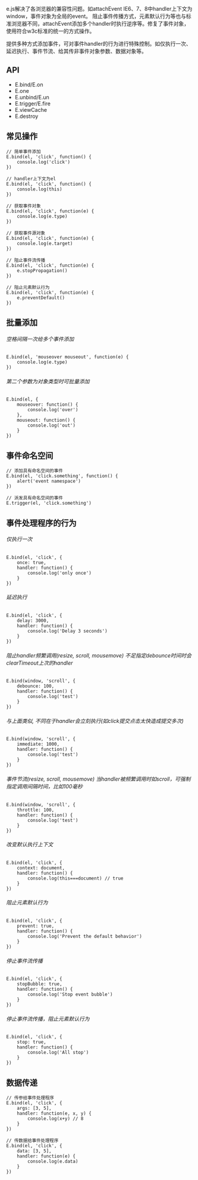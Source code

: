 e.js解决了各浏览器的兼容性问题。如attachEvent IE6、7、8中handler上下文为window，事件对象为全局的event。
阻止事件传播方式，元素默认行为等也与标准浏览器不同，attachEvent添加多个handler时执行逆序等。修复了事件对象，使用符合w3c标准的统一的方式操作。

提供多种方式添加事件，可对事件handler的行为进行特殊控制。如仅执行一次、延迟执行、事件节流、给其传非事件对象参数、数据对象等。

## API

+ E.bind/E.on
+ E.one
+ E.unbind/E.un
+ E.trigger/E.fire
+ E.viewCache
+ E.destroy


## 常见操作

	// 简单事件添加
	E.bind(el, 'click', function() {
		console.log('click')
	})

	// handler上下文为el
	E.bind(el, 'click', function() {
		console.log(this)
	})

	// 获取事件对象
	E.bind(el, 'click', function(e) {
		console.log(e.type)
	})

	// 获取事件源对象
	E.bind(el, 'click', function(e) {
		console.log(e.target)
	})
	
	// 阻止事件流传播
	E.bind(el, 'click', function(e) {
		e.stopPropagation()
	})
	
	// 阻止元素默认行为
	E.bind(el, 'click', function(e) {
		e.preventDefault()
	})
	

## 批量添加

###### 空格间隔一次给多个事件添加

	E.bind(el, 'mouseover mouseout', function(e) {
		console.log(e.type)
	})
	
###### 第二个参数为对象类型时可批量添加

	E.bind(el, {
		mouseover: function() {
			console.log('over')
		},
		mouseout: function() {
			console.log('out')
		}
	})
	
## 事件命名空间

	// 添加具有命名空间的事件
	E.bind(el, 'click.something', function() {
		alert('event namespace')
	})

	// 派发具有命名空间的事件
	E.trigger(el, 'click.something')

## 事件处理程序的行为

###### 仅执行一次

	E.bind(el, 'click', {
		once: true,
		handler: function() {
			console.log('only once')
		}
	})
	
###### 延迟执行

	E.bind(el, 'click', {
		delay: 3000,
		handler: function() {
			console.log('Delay 3 seconds')
		}
	})

###### 阻止handler频繁调用(resize, scroll, mousemove) 不足指定debounce时间时会clearTimeout上次的handler

	E.bind(window, 'scroll', {
		debounce: 100,
		handler: function() {
			console.log('test')
		}
	})

###### 与上面类似, 不同在于handler会立刻执行(如click提交点击太快造成提交多次)

	E.bind(window, 'scroll', {
		immediate: 1000,
		handler: function() {
			console.log('test')
		}
	})

###### 事件节流(resize, scroll, mousemove) 当handler被频繁调用时如scroll，可强制指定调用间隔时间，比如100毫秒

	E.bind(window, 'scroll', {
		throttle: 100,
		handler: function() {
			console.log('test')
		}
	})
	
###### 改变默认执行上下文

	E.bind(el, 'click', {
		context: document,
		handler: function() {
			console.log(this===document) // true
		}
	})
		
###### 阻止元素默认行为

	E.bind(el, 'click', {
		prevent: true,
		handler: function() {
			console.log('Prevent the default behavior')
		}
	})

###### 停止事件流传播

	E.bind(el, 'click', {
		stopBubble: true,
		handler: function() {
			console.log('Stop event bubble')
		}
	})
	
###### 停止事件流传播，阻止元素默认行为

	E.bind(el, 'click', {
		stop: true,
		handler: function() {
			console.log('All stop')
		}
	})
	
## 数据传递

	// 传参给事件处理程序
	E.bind(el, 'click', {
		args: [3, 5],
		handler: function(e, x, y) {
			console.log(x+y) // 8
		}
	})
	
	// 传数据给事件处理程序
	E.bind(el, 'click', {
		data: [3, 5],
		handler: function(e) {
			console.log(e.data)
		}
	})

